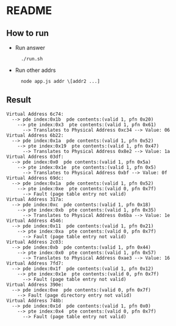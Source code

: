 # README

## How to run

* Run answer
    
        ./run.sh
        
* Run other addrs

        node app.js addr \[addr2 ...]

## Result

    Virtual Address 6c74:
	  --> pde index:0x1b  pde contents:(valid 1, pfn 0x20)
	    --> pte index:0x3  pte contents:(valid 1, pfn 0x61)
	      --> Translates to Physical Address 0xc34 --> Value: 06
	Virtual Address 6b22:
	  --> pde index:0x1a  pde contents:(valid 1, pfn 0x52)
	    --> pte index:0x19  pte contents:(valid 1, pfn 0x47)
	      --> Translates to Physical Address 0x8e2 --> Value: 1a
	Virtual Address 03df:
	  --> pde index:0x0  pde contents:(valid 1, pfn 0x5a)
	    --> pte index:0x1e  pte contents:(valid 1, pfn 0x5)
	      --> Translates to Physical Address 0xbf --> Value: 0f
	Virtual Address 69dc:
	  --> pde index:0x1a  pde contents:(valid 1, pfn 0x52)
	    --> pte index:0xe  pte contents:(valid 0, pfn 0x7f)
	      --> Fault (page table entry not valid)
	Virtual Address 317a:
	  --> pde index:0xc  pde contents:(valid 1, pfn 0x18)
	    --> pte index:0xb  pte contents:(valid 1, pfn 0x35)
	      --> Translates to Physical Address 0x6ba --> Value: 1e
	Virtual Address 4546:
	  --> pde index:0x11  pde contents:(valid 1, pfn 0x21)
	    --> pte index:0xa  pte contents:(valid 0, pfn 0x7f)
	      --> Fault (page table entry not valid)
	Virtual Address 2c03:
	  --> pde index:0xb  pde contents:(valid 1, pfn 0x44)
	    --> pte index:0x0  pte contents:(valid 1, pfn 0x57)
	      --> Translates to Physical Address 0xae3 --> Value: 16
	Virtual Address 7fd7:
	  --> pde index:0x1f  pde contents:(valid 1, pfn 0x12)
	    --> pte index:0x1e  pte contents:(valid 0, pfn 0x7f)
	      --> Fault (page table entry not valid)
	Virtual Address 390e:
	  --> pde index:0xe  pde contents:(valid 0, pfn 0x7f)
	    --> Fault (page directory entry not valid)
	Virtual Address 748b:
	  --> pde index:0x1d  pde contents:(valid 1, pfn 0x0)
	    --> pte index:0x4  pte contents:(valid 0, pfn 0x7f)
	      --> Fault (page table entry not valid)
